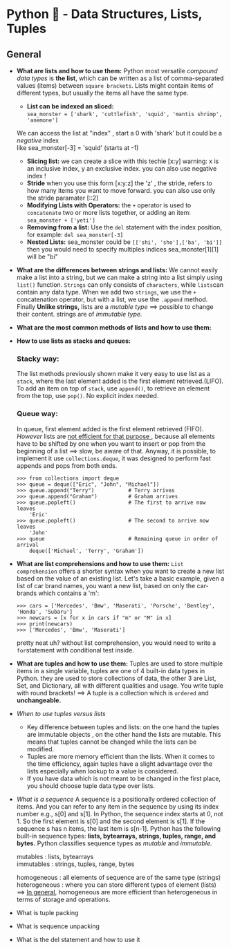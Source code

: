 # **Python :snake: - Data Structures, Lists, Tuples**

## **General**

- **What are lists and how to use them:**
	Python most versatile *compound data types* is **the list**, which can be written as a list of comma-separated values (items) between `square brackets`. Lists might contain items of different types, but usually the items all have the same type.
	- **List can be indexed an sliced:** <br>
		```sea_monster = ['shark', 'cuttlefish', 'squid', 'mantis shrimp', 'anemone']``` <br>

	We can access the list at "index" , start a 0 with 'shark' but it could be a *negative* index <br>
	like sea_monster[-3] = 'squid' (starts at -1)

	- **Slicing list:** we can create a slice with this techie [x:y]
	warning:  x is an inclusive index, y an exclusive index. you can also use negative index !
	- **Stride** when you use this form [x:y:z] the 'z' , the stride, refers to how many items you want to move 
	forward. you can also use only the stride paramater [::2]
	- **Modifying Lists with Operators:**
	the ```+``` operator is used to ```concatenate``` two or more lists together, or adding an item: <br>
	```sea_monster + ['yeti']```
	- **Removing from a list:**
	Use the ```del``` statement with the index position, for example: ```del sea_monster[-3]```
	- **Nested Lists:**
	sea_monster could be ```[['shi', 'sho'],['ba', 'bi']] ``` then you would need to specify multiples indices
	sea_monster[1][1] will be "bi"

- **What are the differences between strings and lists:**
	We cannot easily make a list into a string, but we can make a string into a list simply using `list()` function.
	`Strings` can only consists of `characters`, while `lists`can contain any data type.
	When we add two `strings`, we use the `+` concatenation operator, but with a list, we use the `.append` method.
	Finally **Unlike strings,** lists are a *mutable type* ==> possible to change their content. strings are of *immutable type.* 

- **What are the most common methods of lists and how to use them:**

- **How to use lists as stacks and queues:**
	### Stacky way:
	The list methods previously shown make it very easy to use list as a `stack`, where the last element added is the first element retrieved.(LIFO). To add an item on top of `stack`, use `append()`, to retrieve an element from the top, use `pop()`. No explicit index needed.
	### Queue way:
	In queue, first element added is the first element retrieved (FIFO). *However* lists are <u>not efficient for that purpose </u>, because all elements have to be shifted by one when you want to insert or pop from the beginning of a list ==> slow, be aware of that.
	Anyway, it is possible, to implement it use `collections.deque`, it was designed to perform fast appends and pops from both ends.
	```
	>>> from collections import deque
	>>> queue = deque(["Eric", "John", "Michael"])
	>>> queue.append("Terry")           # Terry arrives
	>>> queue.append("Graham")          # Graham arrives
	>>> queue.popleft()                 # The first to arrive now leaves
		'Eric'
	>>> queue.popleft()                 # The second to arrive now leaves
		'John'
	>>> queue                           # Remaining queue in order of arrival
		deque(['Michael', 'Terry', 'Graham'])
- **What are list comprehensions and how to use them:**
	`List comprehension` offers a shorter syntax when you want to create a new list based on the value of an existing list. Let's take a basic example, given a list of car brand names, you want a new list, based on only the car-brands which contains a 'm':
	```
	>>> cars = ['Mercedes', 'Bmw', 'Maserati', 'Porsche', 'Bentley', 'Honda', 'Subaru']
	>>> newcars = [x for x in cars if "m" or "M" in x]
	>>> print(newcars)
	>>> ['Mercedes', 'Bmw', 'Maserati']
	```
	pretty neat uh? without list comprehension, you would need to write a `for`statement with conditional test inside.
- **What are tuples and how to use them:**
	Tuples are used to store multiple items in a single variable, tuples are one of 4 built-in data types in Python. they are used to store collections of data, the other 3 are List, Set, and Dictionary, all with different qualities and usage. You write tuple with round brackets!
	==> A tuple is a collection which is `ordered` and **unchangeable.**

- *When to use tuples versus lists*
	- Key difference between tuples and lists: on the one hand the tuples are immutable objects , on the other hand the lists are mutable. This means that tuples cannot be changed while the lists can be modified.
	- Tuples are more memory efficient than the lists.
	When it comes to the time efficiency, again tuples have a slight advantage over the lists especially when lookup to a value is considered.
	- If you have data which is not meant to be changed in the first place, you should choose tuple data type over lists.
- *What is a sequence*
	A sequence is a positionally ordered collection of items. And you can refer to any item in the sequence by using its index number e.g., s[0] and s[1].
	In Python, the sequence index starts at 0, not 1. So the first element is s[0] and the second element is s[1]. If the sequence s has n items, the last item is s[n-1].
	Python has the following built-in sequence types: **lists, bytearrays, strings, tuples, range, and bytes.** Python classifies sequence types as *mutable* and *immutable.*

	mutables : lists, bytearrays <br>
	immutables : strings, tuples, range, bytes <br>

	homogeneous : all elements of sequence are of the same type (strings)<br>
	heterogeneous : where you can store different types of element (lists) <br>
	==> <u>In general</u>, homogeneous are more efficient than heterogeneous in terms of storage and operations.
- What is tuple packing
- What is sequence unpacking
- What is the del statement and how to use it
